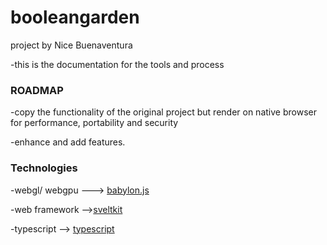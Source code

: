 # booleangarden
project by Nice Buenaventura

-this is the documentation for the tools and process 

### ROADMAP
-copy the functionality of the original project but render on native browser for performance, portability and security

-enhance and add features.

### Technologies

-webgl/ webgpu ---> [babylon.js](https://www.babylonjs.com/)

-web framework -->[sveltkit](https://svelte.dev/)

-typescript  --> [typescript](https://www.typescriptlang.org/)

